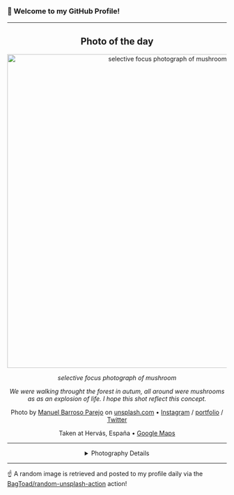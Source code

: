 ### 👋 Welcome to my GitHub Profile!

----
<div align="center">

## Photo of the day
  
  <a href="https://unsplash.com/photos/selective-focus-photograph-of-mushroom-M9F8VR0jEPM"><img width="720" src="https://images.unsplash.com/photo-1430933964450-0aefb85717c8?crop=entropy&cs=tinysrgb&fit=max&fm=jpg&ixid=M3w1OTQ0OTd8MHwxfHJhbmRvbXx8fHx8fHx8fDE3MjU3NzU2NjJ8&ixlib=rb-4.0.3&q=80&w=1080" alt="selective focus photograph of mushroom"></a>
  
  <em>selective focus photograph of mushroom</em>
  
  <em>We were walking throught the forest in autum, all around were mushrooms as as an explosion of life. I hope this shot reflect this concept.</em>

  Photo by [Manuel Barroso Parejo](http://www.domestika.org/es/lute3d/portfolio) on [unsplash.com](https://unsplash.com/) • [Instagram](https://instagram.com/manubarpar) / [portfolio](http://www.domestika.org/es/lute3d/portfolio) / [Twitter](https://twitter.com/manubarpar)
  
  Taken at Hervás, España • [Google Maps](https://www.google.com/maps/search/?api=1&query=40.272872,-5.861097)
  
  ---
  
<details>
<summary>Photography Details</summary>
  
| Parameter     | Value |
| ------------- | ----- |
| Camera Model  | Canon EOS 1000D |
| Exposure Time | 1/200 |
| Aperture      | 2.5 |
| Focal Length  | 50.0 |
| ISO           | 200 |
| Location      | Hervás, España (España) |
| Coordinates   | Latitude 40.272872, Longitude -5.861097 |

</details>

</div>

----

☝️ A random image is retrieved and posted to my profile daily via the [BagToad/random-unsplash-action](https://github.com/BagToad/random-unsplash-action) action!
